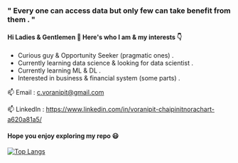 ### " Every one can access data but only few can take benefit from them . " 
 
 #### Hi Ladies & Gentlemen 👋 Here's who I am & my interests 👇
 
- Curious guy & Opportunity Seeker (pragmatic ones) .
- Currently learning data science & looking for data scientist . 
- Currently learning  ML & DL .
- Interested in business  & financial system (some parts) .









 📫 Email : c.voranipit@gmail.com
 
 📫 LinkedIn : https://www.linkedin.com/in/voranipit-chaipinitnorachart-a620a81a5/
 
 
 

  
  
  
  
  

<!--
**blxsheep/blxsheep** is a ✨ _special_ ✨ repository because its `README.md` (this file) appears on your GitHub profile.

Here are some ideas to get you started:

- 🔭 I’m currently working on ...
- 🌱 I’m currently learning ...
- 👯 I’m looking to collaborate on ...
- 🤔 I’m looking for help with ...
- 💬 Ask me about ...
- 📫 How to reach me: ...
- 😄 Pronouns: ...
- ⚡ Fun fact: ...
-->

#### Hope you enjoy exploring my repo 😃

[![Top Langs](https://github-readme-stats.vercel.app/api/top-langs/?username=blxsheep&layout=compact&theme=dark)](https://github.com/anuraghazra/github-readme-stats)


